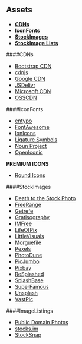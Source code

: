 ## Assets
- **[CDNs](#cdns)**
- **[IconFonts](#IconFonts)**
- **[StockImages](#stockimages)**
- **[StockImage Lists](#ImageListings)**

####CDNs
* [Bootstrap CDN](http://www.bootstrapcdn.com/)
* [cdnjs](https://cdnjs.com/)
* [Google CDN](https://developers.google.com/speed/libraries/devguide?csw=1)
* [JSDelivr](http://www.jsdelivr.com/)
* [Microsoft CDN](http://www.asp.net/ajax/cdn)
* [OSSCDN](http://osscdn.com/#/)

####IconFonts
* [entypo](http://entypo.com/)
* [FontAwesome](https://fortawesome.github.io/Font-Awesome/)
* [IonIcons](http://ionicons.com/)
* [Ligature Symbols](http://kudakurage.com/ligature_symbols/)
* [Noun Project](http://thenounproject.com/)
* [OpenIconic](https://useiconic.com/open/)

**PREMIUM ICONS**
* [Round Icons ](http://roundicons.com/)


####StockImages
* [Death to the Stock Photo](http://deathtothestockphoto.com/)
* [FreeRange](http://freerangestock.com/)
* [Getrefe](http://getrefe.tumblr.com/)
* [Gratisography](http://www.gratisography.com/)
* [IMFree](http://www.imcreator.com/free)
* [LifeOfPix](http://www.lifeofpix.com/)
* [LittleVisuals](http://littlevisuals.co/)
* [Morguefile](http://www.morguefile.com/)
* [Pexels](http://www.pexels.com/)
* [PhotoDune](http://photodune.net/)
* [PicJumbo](http://picjumbo.com/)
* [Pixbay](http://pixabay.com/)
* [ReSplashed](http://www.resplashed.com/)
* [SplashBase](http://www.splashbase.co/)
* [SuperFamous](http://superfamous.com/)
* [Unsplash](https://unsplash.com/)
* [VastPic](http://vastpic.com/)

####ImageListings
* [Public Domain Photos](http://www.public-domain-photos.com/)
* [stocks.im](http://thestocks.im/)
* [StockSnap](https://stocksnap.io/)
